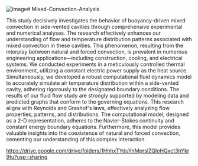 ![image](https://github.com/user-attachments/assets/a3324700-552b-40fa-9bcc-cc36fe5ad232)# Mixed-Convection-Analysis

This study decisively investigates the behavior of buoyancy-driven mixed convection in side-vented cavities through comprehensive experimental and numerical analyses. The research effectively enhances our understanding of flow and temperature distribution patterns associated with mixed convection in these cavities. This phenomenon, resulting from the interplay between natural and forced convection, is prevalent in numerous engineering applications—including construction, cooling, and electrical systems.
We conducted experiments in a meticulously controlled thermal environment, utilizing a constant electric power supply as the heat source. Simultaneously, we developed a robust computational fluid dynamics model to accurately simulate air temperature distribution within a side-vented cavity, adhering rigorously to the designated boundary conditions. The results of our fluid flow study are strongly supported by modeling data and predicted graphs that conform to the governing equations.
This research aligns with Reynolds and Grashof's laws, effectively analyzing flow properties, patterns, and distributions. The computational model, designed as a 2-D representation, adheres to the Navier-Stokes continuity and constant energy boundary equations. Furthermore, this model provides valuable insights into the coexistence of natural and forced convection, cementing our understanding of this complex interaction. 

https://drive.google.com/drive/folders/1HhhxTYduYnMprslZQIoHQxct3hYkr9tu?usp=sharing
